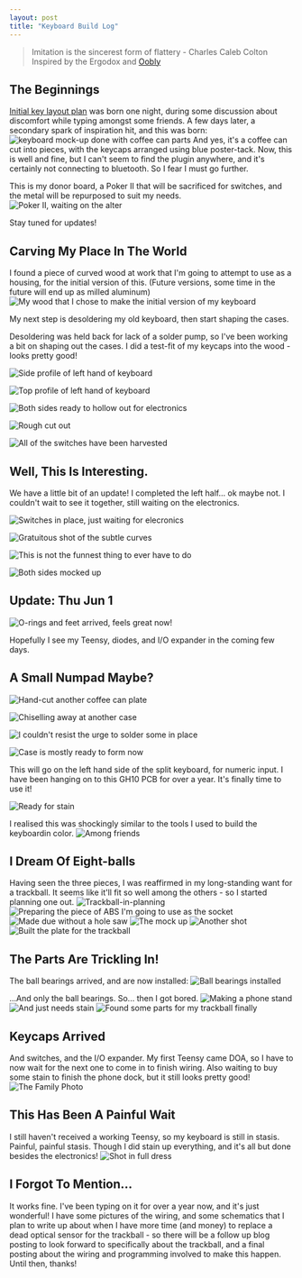 ```yaml
---
layout: post
title: "Keyboard Build Log"
---
```


>Imitation is the sincerest form of flattery - Charles Caleb Colton
Inspired by the Ergodox and [Oobly](https://geekhack.org/index.php?topic=49721.0)

## The Beginnings

[Initial key layout plan](https://ptpb.pw/Objk) was born one night, during some discussion about discomfort while typing amongst some friends. A few days later, a secondary spark of inspiration hit, and this was born:
![keyboard mock-up done with coffee can parts](/halfwit.github.io/assets/images/IMG_20170518_020716.jpg "Coffee helps in so many ways...")
And yes, it's a coffee can cut into pieces, with the keycaps arranged using blue poster-tack.  Now, this is well and fine, but I can't seem to find the plugin anywhere, and it's certainly not connecting to bluetooth. So I fear I must go further.

This is my donor board, a Poker II that will be sacrificed for switches, and the metal will be repurposed to suit my needs. 
![Poker II, waiting on the alter](/halfwit.github.io/assets/images/IMG_20170518_152150.jpg "Poker II, waiting on the alter")

Stay tuned for updates!

## Carving My Place In The World

I found a piece of curved wood at work that I'm going to attempt to use as a housing, for the initial version of this. (Future versions, some time in the future will end up as milled aluminum) 
![My wood that I chose to make the initial version of my keyboard](/halfwit.github.io/assets/images/IMG_20170519_220330.jpg "Wood with subtle curve")

My next step is desoldering my old keyboard, then start shaping the cases.

Desoldering was held back for lack of a solder pump, so I've been working a bit on shaping out the cases. I did a test-fit of my keycaps into the wood - looks pretty good! 

![Side profile of left hand of keyboard](/halfwit.github.io/assets/images/IMG_20170523_003728.jpg "Side profile of left hand of keyboard")

![Top profile of left hand of keyboard](/halfwit.github.io/assets/images/IMG_20170523_002953.jpg "Top profile of left hand of keyboard")

![Both sides ready to hollow out for electronics](/halfwit.github.io/assets/images/IMG_20170523_104116.jpg "Both sides ready to hollow out for electronics")

![Rough cut out](/halfwit.github.io/assets/images/IMG_20170523_141729.jpg "Rough cut out")

![All of the switches have been harvested](/halfwit.github.io/assets/images/IMG_20170525_010320.jpg)

## Well, This Is Interesting.

We have a little bit of an update! I completed the left half... ok maybe not. I couldn't wait to see it together, still waiting on the electronics.

![Switches in place, just waiting for elecronics](/halfwit.github.io/assets/images/IMG_20170525_162513.jpg)

![Gratuitous shot of the subtle curves](/halfwit.github.io/assets/images/IMG_20170525_170111.jpg)

![This is not the funnest thing to ever have to do](/halfwit.github.io/assets/images/IMG_20170525_143918.jpg)

![Both sides mocked up](/halfwit.github.io/assets/images/IMG_20170527_014446.jpg)

## Update: Thu Jun 1

![O-rings and feet arrived, feels great now!](/halfwit.github.io/assets/images/IMG_20170601_161206.jpg)

Hopefully I see my Teensy, diodes, and I/O expander in the coming few days.

## A Small Numpad Maybe?

![Hand-cut another coffee can plate](/halfwit.github.io/assets/images/IMG_20170606_221715.jpg)

![Chiselling away at another case](/halfwit.github.io/assets/images/IMG_20170606_230033.jpg)

![I couldn't resist the urge to solder some in place](/halfwit.github.io/assets/images/IMG_20170606_222533.jpg)

![Case is mostly ready to form now](/halfwit.github.io/assets/images/IMG_20170606_233629.jpg)

This will go on the left hand side of the split keyboard, for numeric input. 
I have been hanging on to this GH10 PCB for over a year. It's finally time to use it!

![Ready for stain](/halfwit.github.io/assets/images/IMG_20170607_095739.jpg)

I realised this was shockingly similar to the tools I used to build the keyboardin color.
![Among friends](/halfwit.github.io/assets/images/IMG_20170607_155929.jpg)

## I Dream Of Eight-balls

Having seen the three pieces, I was reaffirmed in my long-standing want for a trackball. It seems like it'll fit so well among the others - so I started planning one out.
![Trackball-in-planning](/halfwit.github.io/assets/images/IMG_20170608_132502.jpg)
![Preparing the piece of ABS I'm going to use as the socket](/halfwit.github.io/assets/images/IMG_20170609_142417.jpg)
![Made due without a hole saw](/halfwit.github.io/assets/images/IMG_20170609_145911.jpg)
![The mock up](/halfwit.github.io/assets/images/IMG_20170609_212645.jpg)
![Another shot](/halfwit.github.io/assets/images/IMG_20170609_212654.jpg)
![Built the plate for the trackball](/halfwit.github.io/assets/images/IMG_20170619_170201.jpg)

## The Parts Are Trickling In!

The ball bearings arrived, and are now installed:
![Ball bearings installed](/halfwit.github.io/assets/images/IMG_20170628_231900.jpg)

...And only the ball bearings. So... then I got bored.
![Making a phone stand](/halfwit.github.io/assets/images/IMG_20170630_144605.jpg)
![And just needs stain](/halfwit.github.io/assets/images/smssecure-2017-06-30-194052-1.jpg)
![Found some parts for my trackball finally](/halfwit.github.io/assets/images/IMG_20170704_143004.jpg)

## Keycaps Arrived

And switches, and the I/O expander. My first Teensy came DOA, so I have to now wait for the next one to come in to finish wiring. Also waiting to buy some stain to finish the phone dock, but it still looks pretty good!
![The Family Photo](/halfwit.github.io/assets/images/IMG_20170706_134717.jpg)

## This Has Been A Painful Wait

I still haven't received a working Teensy, so my keyboard is still in stasis. Painful, painful stasis. Though I did stain up everything, and it's all but done besides the electronics! 
![Shot in full dress](/halfwit.github.io/assets/images/IMG_20170725_140542.jpg)

## I Forgot To Mention...

It works fine. I've been typing on it for over a year now, and it's just wonderful! I have some pictures of the wiring, and some schematics that I plan to write up about when I have more time (and money) to replace a dead optical sensor for the trackball - so there will be a follow up blog posting to look forward to specifically about the trackball, and a final posting about the wiring and programming involved to make this happen. Until then, thanks! 
